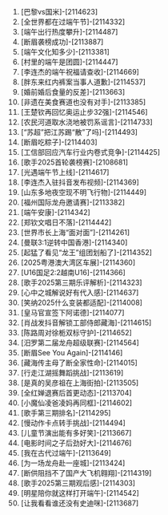 
1. [巴黎vs国米]-[2114623]
1. [全世界都在过端午节]-[2114332]
1. [端午出行热度攀升]-[2114487]
1. [断眉袭榜成功]-[2113887]
1. [端午文化知多少]-[2113381]
1. [村里的端午是团圆]-[2114447]
1. [李连杰的端午祝福请查收]-[2114669]
1. [胖东来红内裤案当事人道歉]-[2114537]
1. [婚前婚后食量的反差]-[2113663]
1. [非遗在美食赛道也没有对手]-[2113385]
1. [王楚钦再回忆奥运止步32强]-[2114546]
1. [农民河道取水浇地被罚系谣言]-[2114733]
1. [“苏超”把江苏踢“散”了吗]-[2114493]
1. [断眉吃粽子]-[2114403]
1. [工信部回应汽车行业内卷式竞争]-[2114425]
1. [歌手2025首轮袭榜赛]-[2108681]
1. [光遇端午节上线]-[2114617]
1. [李连杰入驻抖音发布视频]-[2114369]
1. [山东多地夜空现不明飞行物]-[2114449]
1. [福州国际龙舟邀请赛]-[2113382]
1. [端午安康]-[2114342]
1. [郑钦文唱日不落]-[2114442]
1. [世界市长上海“面对面”]-[2114261]
1. [曼联3:1逆转中国香港]-[2114340]
1. [起猛了看见“龙王”组团划船了]-[2114352]
1. [2025粤港澳大湾区车展]-[2114360]
1. [U16国足2:2越南U16]-[2114366]
1. [歌手2025第三期乐评解析]-[2114323]
1. [心中之城解说好有代入感]-[2114637]
1. [笑纳2025什么变装都适配]-[2114008]
1. [皇马官宣签下阿诺德]-[2114077]
1. [肖战发抖音解锁工部侍郎藏海]-[2114615]
1. [陈路周对徐栀双标守护]-[2114652]
1. [汨罗第二届龙舟超级联赛]-[2114564]
1. [断眉See You Again]-[2114146]
1. [藏海传主母了断全家性命]-[2114015]
1. [行走江湖摇舞蹈挑战]-[2113619]
1. [是真的吴彦祖在上海街拍]-[2113505]
1. [全红婵退赛后首更动态]-[2113704]
1. [小魔仙凌爸凌妈再同框]-[2114602]
1. [歌手第三期排名]-[2114295]
1. [慢动作卡点转手挑战]-[2114494]
1. [儿童节演出能有多好笑]-[2113667]
1. [电影时间之子后劲好大]-[2114676]
1. [我在古代过端午]-[2113649]
1. [为一场龙舟赴一座城]-[2113424]
1. [断供阻挡不了国产大飞机翱翔]-[2114319]
1. [歌手2025第三期观后感]-[2114303]
1. [明星陪你就这样打开端午]-[2114542]
1. [让我看看谁还没有史迪咪]-[2113687]